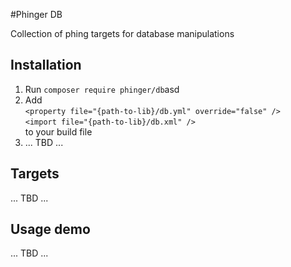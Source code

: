 #Phinger DB

Collection of phing targets for database manipulations

## Installation

1) Run `composer require phinger/db`asd
2) Add  
 `<property file="{path-to-lib}/db.yml" override="false" />`  
  `<import file="{path-to-lib}/db.xml" />`  
  to your build file
3) ... TBD ...

## Targets

... TBD ...

## Usage demo

... TBD ...
